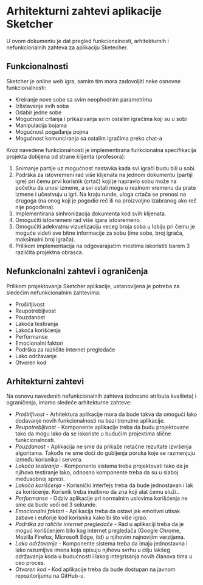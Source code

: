 # Arhitekturni zahtevi aplikacije Sketcher

U ovom dokumentu je dat pregled funkcionalnosti, arhitekturnih i nefunkcionalnih zahteva za aplikaciju Sketecher.

## Funkcionalnosti

Sketcher je online web igra, samim tim mora zadovoljiti neke osnovne funkcionalnosti:
* Kreiranje nove sobe sa svim neophodnim parametrima
* Izlistavanje svih soba
* Odabir jedne sobe
* Mogućnost crtanja i prikazivanja svim ostalim igračima koji su u sobi
* Manipulacija bojama
* Mogućnost pogađanja pojma
* Mogućnost komunciranja sa ostalim igračima preko chat-a

Kroz navedene funkcionalnosti je implementirana funkcionalna specifikacija projekta dobijena od strane klijenta (profesora):

1. Snimanje partije uz mogućnost nastavka kada svi igrači budu bili u sobi.<br/>
2. Podrška za istovremeni rad više klijenata na jednom dokumentu (partiji igre) pri čemu prvi korisnik (crtač) koji je napravio sobu može na početku da unosi izmene, a svi ostali mogu u realnom vremenu da prate izmene i učestvuju u igri. Na kraju runde, uloga crtača se prenosi na drugoga (na onog koji je pogodio reč ili na proizvoljno izabranog ako reč nije pogođena).<br/>
3. Implementirana sinhronizacija dokumenta kod svih klijenata.<br/>
4. Omogućiti istovremeni rad više igara istovremeno.<br/>
5. Omogućiti adekvatnu vizuelizaciju veceg broja soba u lobiju pri čemu je moguće videti sve bitne informacije za sobu (ime sobe, broj igrača, maksimalni broj igrača).<br/>
6.  Prilikom implementacija na odgovarajućim mestima iskoristiti barem 3 različita projektna obrasca.<br/>


## Nefunkcionalni zahtevi i ograničenja

Prilikom projektovanja Sketcher aplikacije, ustanovljena je potreba za sledećim nefunkcionalnim zahtevima:

* Proširljivost
* Reupotrebljivost 
* Pouzdanost
* Lakoća testiranja
* Lakoća korišćenja 
* Performanse
* Emocionalni faktori 
* Podrška za različite internet pregledače
* Lako održavanje
* Otvoren kod

## Arhitekturni zahtevi

Na osnovu navedenih nefunkcionalnih zahteva (odnosno atributa kvaliteta) i ograničenja, imamo sledeće arhitekturne zahteve:

* *Proširljivost* - Arhitektura aplikacije mora da bude takva da omogući lako dodavanje novih funkcionalnosti na bazi trenutne aplikacije. 
* *Reupotrebljivost* - Komponente aplikacije treba da budu projektovane tako da mogu lako da se iskoriste u budućim projektima slične funkcionalnosti.
* *Pouzdanost* - Aplikacija ne sme da prikaže netačne rezultate izvršenja algoritama. Takođe ne sme doći do gubljenja poruka koje se razmenjuju između korisnika i servera.
* *Lakoća testiranja* - Komponente sistema treba projektovati tako da je njihovo testiranje lako, odnosno komponente treba da su u slaboj međusobnoj sprezi.
* *Lakoća korišćenja* - Korisnički interfejs treba da bude jednostavan i lak za korišćenje. Korisnik treba inuitivno da zna koji alat čemu služi..
* *Performanse* - Odziv aplikacije pri normalnim uslovima korišćenja ne sme da bude veći od 3 sekunde.
* *Emocionalni faktori* - Aplikacija treba da ostavi jak emotivni utisak zabave i euforije kod korisnika kako bi što više igrao.
* *Podrška za raličite internet pregledače* - Rad u aplikaciji treba da je moguć korišćenjem bilo kog internet pregledača (Google Chrome, Mozilla Firefox, Microsoft Edge, itd) u njihovim najnovijim verzijama.
* *Lako održavanje* - Komponente sistema treba da imaju jednostavna i lako razumljiva imena koja opisuju njihovu svrhu u cilju lakšeg održavanja koda u budućnosti i lakog integrisanja novih članova tima u ceo proces.
* *Otvoren kod* - Kod aplikacije treba da bude dostupan na javnom repozitorijumu na GitHub-u. 
